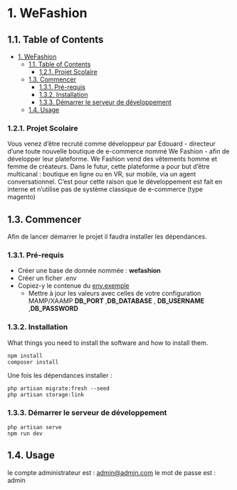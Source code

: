 # 1. WeFashion

## 1.1. Table of Contents

- [1. WeFashion](#1-wefashion)
  - [1.1. Table of Contents](#11-table-of-contents)
    - [1.2.1. Projet Scolaire](#121-projet-scolaire)
  - [1.3. Commencer ](#13-commencer-)
    - [1.3.1. Pré-requis](#131-pré-requis)
    - [1.3.2. Installation](#132-installation)
    - [1.3.3. Démarrer le serveur de développement](#133-démarrer-le-serveur-de-développement)
  - [1.4. Usage](#14-usage)

### 1.2.1. Projet Scolaire

Vous venez d’être recruté comme développeur par Edouard - directeur d’une toute nouvelle
boutique de e-commerce nommé We Fashion - afin de développer leur plateforme.
We Fashion vend des vêtements homme et femme de créateurs.
Dans le futur, cette plateforme a pour but d’être multicanal : boutique en ligne ou en VR, sur
mobile, via un agent conversationnel.
C’est pour cette raison que le développement est fait en interne et n’utilise pas de système
classique de e-commerce (type magento)

## 1.3. Commencer <a name = "getting_started"></a>

Afin de lancer démarrer le projet il faudra installer les dépendances.

### 1.3.1. Pré-requis

- Créer une base de donnée nommée : **wefashion**
- Créer un ficher .env
- Copiez-y le contenue du [env.exemple](.env.example)
  - Mettre à jour les valeurs avec celles de votre configuration MAMP/XAAMP **DB_PORT** ,**DB_DATABASE** , **DB_USERNAME** ,**DB_PASSWORD**

### 1.3.2. Installation

What things you need to install the software and how to install them.

```
npm install
composer install
```

Une fois les dépendances installer :

```
php artisan migrate:fresh --seed
php artisan storage:link
```

### 1.3.3. Démarrer le serveur de développement

```
php artisan serve
npm run dev
```

## 1.4. Usage

le compte administrateur est : admin@admin.com
le mot de passe est : admin
